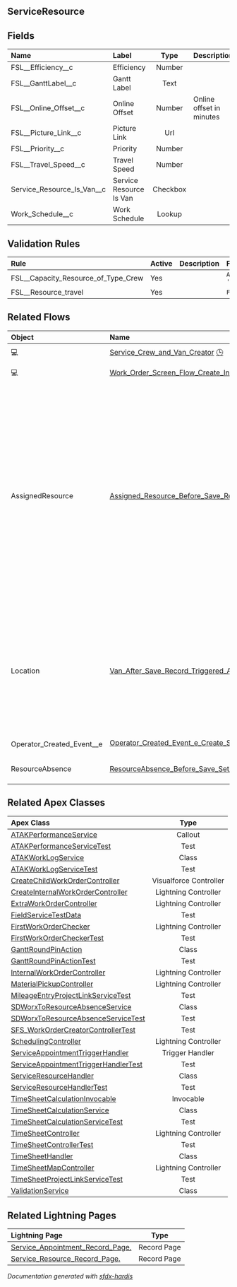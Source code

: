 ## ServiceResource

<!-- Object description -->

## Fields

| Name      | Label | Type | Description |
| :-------- | :---- | :--: | :---------- | 
| FSL__Efficiency__c | Efficiency | Number | <!-- --> |
| FSL__GanttLabel__c | Gantt Label | Text | <!-- --> |
| FSL__Online_Offset__c | Online Offset | Number | Online offset in minutes |
| FSL__Picture_Link__c | Picture Link | Url | <!-- --> |
| FSL__Priority__c | Priority | Number | <!-- --> |
| FSL__Travel_Speed__c | Travel Speed | Number | <!-- --> |
| Service_Resource_Is_Van__c | Service Resource Is Van | Checkbox | <!-- --> |
| Work_Schedule__c | Work Schedule | Lookup | <!-- --> |

## Validation Rules

| Rule      | Active | Description | Formula |
| :-------- | :---- | :---------- | :------ |
| FSL__Capacity_Resource_of_Type_Crew | Yes |  | `AND(IsCapacityBased,ISPICKVAL(ResourceType, 'C'))` |
| FSL__Resource_travel | Yes |  | `FSL__Travel_Speed__c <= 0` |


## Related Flows

| Object | Name      | Type | Description |
| :----  | :-------- | :--: | :---------- | 
| 💻 | [Service_Crew_and_Van_Creator](../flows/Service_Crew_and_Van_Creator.md) [🕒](../flows/Service_Crew_and_Van_Creator-history.md) |  Screen Flow | <!-- --> |
| 💻 | [Work_Order_Screen_Flow_Create_Internal_Work](../flows/Work_Order_Screen_Flow_Create_Internal_Work.md) [🕒](../flows/Work_Order_Screen_Flow_Create_Internal_Work-history.md) |  Screen Flow | <!-- --> |
| AssignedResource | [Assigned_Resource_Before_Save_Record_Triggered_Identify_Assigned_Resource_Type](../flows/Assigned_Resource_Before_Save_Record_Triggered_Identify_Assigned_Resource_Type.md) |  Record Before Save | For reporting purposes, this flow will allow identifying the type of resource assigned to a service appointment. <br/>This flow will also allow the identification of whether the assigned resource is linked to a system admin user for the purpose of timesheet entry creation. |
| Location | [Van_After_Save_Record_Triggered_Assign_Van_to_Lead_Crew_Member](../flows/Van_After_Save_Record_Triggered_Assign_Van_to_Lead_Crew_Member.md) |  Record After Save | This flow populates the Van field on the service resource record of the lead van crew member, allowing him to log the products consumed. |
| Operator_Created_Event__e | [Operator_Created_Event_e_Create_Service_Resource](../flows/Operator_Created_Event_e_Create_Service_Resource.md) [🕒](../flows/Operator_Created_Event_e_Create_Service_Resource-history.md) |  Platform Event | <!-- --> |
| ResourceAbsence | [ResourceAbsence_Before_Save_Set_Timesheet_Id](../flows/ResourceAbsence_Before_Save_Set_Timesheet_Id.md) |  Record After Save | <!-- --> |


## Related Apex Classes

| Apex Class | Type |
| :----      | :--: | 
| [ATAKPerformanceService](../apex/ATAKPerformanceService.md) | Callout |
| [ATAKPerformanceServiceTest](../apex/ATAKPerformanceServiceTest.md) | Test |
| [ATAKWorkLogService](../apex/ATAKWorkLogService.md) | Class |
| [ATAKWorkLogServiceTest](../apex/ATAKWorkLogServiceTest.md) | Test |
| [CreateChildWorkOrderController](../apex/CreateChildWorkOrderController.md) | Visualforce Controller |
| [CreateInternalWorkOrderController](../apex/CreateInternalWorkOrderController.md) | Lightning Controller |
| [ExtraWorkOrderController](../apex/ExtraWorkOrderController.md) | Lightning Controller |
| [FieldServiceTestData](../apex/FieldServiceTestData.md) | Test |
| [FirstWorkOrderChecker](../apex/FirstWorkOrderChecker.md) | Lightning Controller |
| [FirstWorkOrderCheckerTest](../apex/FirstWorkOrderCheckerTest.md) | Test |
| [GanttRoundPinAction](../apex/GanttRoundPinAction.md) | Class |
| [GanttRoundPinActionTest](../apex/GanttRoundPinActionTest.md) | Test |
| [InternalWorkOrderController](../apex/InternalWorkOrderController.md) | Lightning Controller |
| [MaterialPickupController](../apex/MaterialPickupController.md) | Lightning Controller |
| [MileageEntryProjectLinkServiceTest](../apex/MileageEntryProjectLinkServiceTest.md) | Test |
| [SDWorxToResourceAbsenceService](../apex/SDWorxToResourceAbsenceService.md) | Class |
| [SDWorxToResourceAbsenceServiceTest](../apex/SDWorxToResourceAbsenceServiceTest.md) | Test |
| [SFS_WorkOrderCreatorControllerTest](../apex/SFS_WorkOrderCreatorControllerTest.md) | Test |
| [SchedulingController](../apex/SchedulingController.md) | Lightning Controller |
| [ServiceAppointmentTriggerHandler](../apex/ServiceAppointmentTriggerHandler.md) | Trigger Handler |
| [ServiceAppointmentTriggerHandlerTest](../apex/ServiceAppointmentTriggerHandlerTest.md) | Test |
| [ServiceResourceHandler](../apex/ServiceResourceHandler.md) | Class |
| [ServiceResourceHandlerTest](../apex/ServiceResourceHandlerTest.md) | Test |
| [TimeSheetCalculationInvocable](../apex/TimeSheetCalculationInvocable.md) | Invocable |
| [TimeSheetCalculationService](../apex/TimeSheetCalculationService.md) | Class |
| [TimeSheetCalculationServiceTest](../apex/TimeSheetCalculationServiceTest.md) | Test |
| [TimeSheetController](../apex/TimeSheetController.md) | Lightning Controller |
| [TimeSheetControllerTest](../apex/TimeSheetControllerTest.md) | Test |
| [TimeSheetHandler](../apex/TimeSheetHandler.md) | Class |
| [TimeSheetMapController](../apex/TimeSheetMapController.md) | Lightning Controller |
| [TimeSheetProjectLinkServiceTest](../apex/TimeSheetProjectLinkServiceTest.md) | Test |
| [ValidationService](../apex/ValidationService.md) | Class |


## Related Lightning Pages

| Lightning Page | Type |
| :----      | :--: | 
| [Service_Appointment_Record_Page.](../pages/Service_Appointment_Record_Page..md) |  Record Page |
| [Service_Resource_Record_Page.](../pages/Service_Resource_Record_Page..md) |  Record Page |


_Documentation generated with [sfdx-hardis](https://sfdx-hardis.cloudity.com)_
